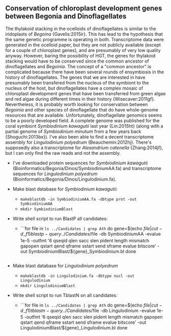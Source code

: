 ## Conservation of chloroplast development genes between Begonia and Dinoflagellates

The thylakoid stacking in the ocelloids of dinoflagellates is similar to the iridoplasts of *Begoina* {Gavelis:2015ir}. This has lead to the hypothesis that the same genetic programme is operating in both. Transcriptome data were generated in the ocelloid paper, but they are not publicly available (except for a couple of chloroplast genes), and are presumably of very low quality anyway. However, baring the possibility of HGT, the genes for thylakoid stacking would have to be conserved since the common ancestor of dinoflagellates and *Begoinia*. The concept of a "common ancestor" is complicated because there have been several rounds of ensymbiosis in the history of dinoflagellates. The genes that we are interested in have presumably been transfered from the nucleus of the symbiont to the nucleus of the host, but dinoflagellates have a complex mosaic of chloroplast development genes that have been transferred from green algae and red algae during different times in their history {Wisecaver:2011gf}. Nevertheless, it is probably worth looking for conservation between *Begoinia* and other species of dinoflagellate that do have whole-genome resources that are available. Unfortunately, dinoflagellate genomics seems to be a poorly developed field. A complete genome was published for the coral symbiont *Symbiodinium kawagutii* last year {Lin:2015ht} (along with a partial genome of *Symbiodinium minutum* from a few years back {Shoguchi:2013bx}). I've also been able to find a decent transcriptome assembly for *Lingulodinium polyedrum* {Beauchemin:2012hj}. There's supposedly also a transcriptome for *Alexandrium catenella* {Zhang:2014jf}, but I can only find the raw reads and not the assembly.

- I've downloaded protein sequences for *Symbiodinium kawagutii* (Bioinformatics/Begonia/Dinos/SymbiodiniumAA.fa) and transcriptome sequences for *Lingulodinium polyedrum* (Bioinformatics/Begonia/Dinos/Lingulodinium.fa).

- Make blast database for *Symbiodinium kawagutii*:
    - ```makeblastdb -in SymbiodiniumAA.fa -dbtype prot -out SymbiodiniumAA```
    - ```mkdir SymbiodiniumBlast```
- Write shell script to run BlastP all candidates:
    - ```for file in `ls ../Candidates | grep Ath`
             do
             gene=$(echo $file | cut -d_ -f1)
             blastp -query ../Candidates/$file -db SymbiodiniumAA -evalue 1e-5 -outfmt '6                           qseqid qlen sacc slen pident length mismatch gapopen qstart qend qframe sstart send sframe evalue bitscore' -out SymbiodiniumBlast/${gene}_Symbiodinium.bl
             done 
      ```
- Make blast database for *Lingulodinium polyedrum*
    - ```makeblastdb -in Lingulodinium.fa -dbtype nucl -out Lingulodinium```
    - ```mkdir LingulodiniumBlast```
- Write shell script to run TblastN on all candidates:
    - ```for file in `ls ../Candidates | grep Ath`
             do
             gene=$(echo $file | cut -d_ -f1)
             tblastn -query ../Candidates/$file -db Lingulodinium -evalue 1e-5 -outfmt '6                           qseqid qlen sacc slen pident length mismatch gapopen qstart qend qframe sstart send sframe evalue bitscore' -out LingulodiniumBlast/${gene}_Lingulodinium.bl
             done 
      ```
